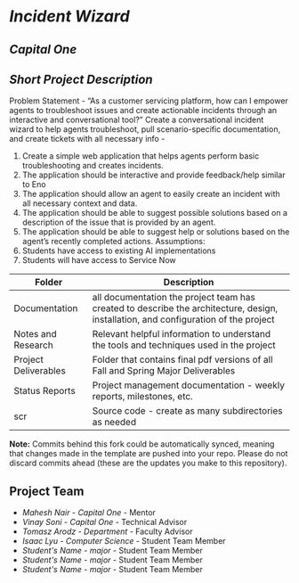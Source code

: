 # *Incident Wizard*
## *Capital One*
## *Short Project Description*
Problem Statement - “As a customer servicing platform, how can I empower agents to troubleshoot issues and create actionable incidents through an interactive and conversational tool?”
 Create a conversational incident wizard to help agents troubleshoot, pull scenario-specific documentation, and create tickets with all necessary info -
 1. Create a simple web application that helps agents perform basic troubleshooting and creates incidents.
 2. The application should be interactive and provide feedback/help similar to Eno
 3. The application should allow an agent to easily create an incident with all necessary context and data.
 4. The application should be able to suggest possible solutions based on a description of the issue that is provided by an agent.
 5. The application should be able to suggest help or solutions based on the agent’s recently completed actions.
 Assumptions:
 1. Students have access to existing AI implementations
 2. Students will have access to Service Now

| Folder | Description |
|---|---|
| Documentation |  all documentation the project team has created to describe the architecture, design, installation, and configuration of the project |
| Notes and Research | Relevant helpful information to understand the tools and techniques used in the project |
| Project Deliverables | Folder that contains final pdf versions of all Fall and Spring Major Deliverables |
| Status Reports | Project management documentation - weekly reports, milestones, etc. |
| scr | Source code - create as many subdirectories as needed |

**Note:** Commits behind this fork could be automatically synced, meaning that changes made in the template are pushed into your repo. Please do not discard commits ahead (these are the updates you make to this repository).

## Project Team
- *Mahesh Nair*  - *Capital One* - Mentor
- *Vinay Soni* - *Capital One* - Technical Advisor
- *Tomasz Arodz* - *Department* - Faculty Advisor
- *Isaac Lyu* - *Computer Science* - Student Team Member
- *Student's Name* - *major* - Student Team Member
- *Student's Name* - *major* - Student Team Member
- *Student's Name* - *major* - Student Team Member
